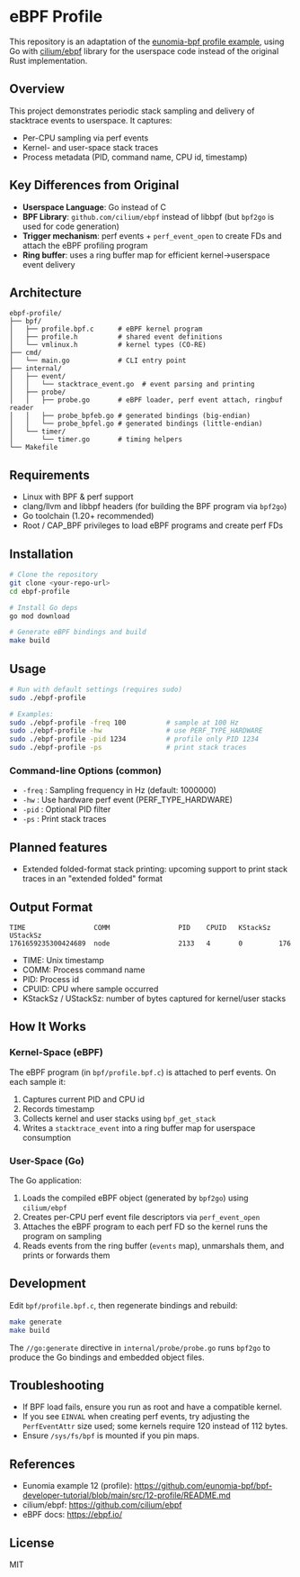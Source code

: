 # eBPF Profile

This repository is an adaptation of the [eunomia-bpf profile example](https://github.com/eunomia-bpf/bpf-developer-tutorial/blob/main/src/12-profile/README.md), using Go with [cilium/ebpf](https://github.com/cilium/ebpf) library for the userspace code instead of the original Rust implementation.

## Overview

This project demonstrates periodic stack sampling and delivery of stacktrace events to userspace. It captures:
- Per-CPU sampling via perf events
- Kernel- and user-space stack traces
- Process metadata (PID, command name, CPU id, timestamp)

## Key Differences from Original

- **Userspace Language**: Go instead of C
- **BPF Library**: `github.com/cilium/ebpf` instead of libbpf (but `bpf2go` is used for code generation)
- **Trigger mechanism**: perf events + `perf_event_open` to create FDs and attach the eBPF profiling program
- **Ring buffer**: uses a ring buffer map for efficient kernel→userspace event delivery

## Architecture

```
ebpf-profile/
├── bpf/
│   ├── profile.bpf.c      # eBPF kernel program
│   ├── profile.h          # shared event definitions
│   └── vmlinux.h          # kernel types (CO-RE)
├── cmd/
│   └── main.go            # CLI entry point
├── internal/
│   ├── event/
│   │   └── stacktrace_event.go  # event parsing and printing
│   ├── probe/
│   │   ├── probe.go       # eBPF loader, perf event attach, ringbuf reader
│   │   ├── probe_bpfeb.go # generated bindings (big-endian)
│   │   └── probe_bpfel.go # generated bindings (little-endian)
│   └── timer/
│       └── timer.go       # timing helpers
└── Makefile
```

## Requirements

- Linux with BPF & perf support
- clang/llvm and libbpf headers (for building the BPF program via `bpf2go`)
- Go toolchain (1.20+ recommended)
- Root / CAP_BPF privileges to load eBPF programs and create perf FDs

## Installation

```bash
# Clone the repository
git clone <your-repo-url>
cd ebpf-profile

# Install Go deps
go mod download

# Generate eBPF bindings and build
make build
```

## Usage

```bash
# Run with default settings (requires sudo)
sudo ./ebpf-profile

# Examples:
sudo ./ebpf-profile -freq 100          # sample at 100 Hz
sudo ./ebpf-profile -hw                # use PERF_TYPE_HARDWARE
sudo ./ebpf-profile -pid 1234          # profile only PID 1234
sudo ./ebpf-profile -ps                # print stack traces
```

### Command-line Options (common)

- `-freq` : Sampling frequency in Hz (default: 1000000)
- `-hw` : Use hardware perf event (PERF_TYPE_HARDWARE)
- `-pid` : Optional PID filter
- `-ps` : Print stack traces

## Planned features

- Extended folded-format stack printing: upcoming support to print stack traces in an "extended folded" format

## Output Format

```
TIME                 COMM                 PID    CPUID   KStackSz  UStackSz
1761659235300424689  node                 2133   4       0         176 
```

- TIME: Unix timestamp
- COMM: Process command name
- PID: Process id
- CPUID: CPU where sample occurred
- KStackSz / UStackSz: number of bytes captured for kernel/user stacks

## How It Works

### Kernel-Space (eBPF)

The eBPF program (in `bpf/profile.bpf.c`) is attached to perf events. On each sample it:

1. Captures current PID and CPU id
2. Records timestamp
3. Collects kernel and user stacks using `bpf_get_stack`
4. Writes a `stacktrace_event` into a ring buffer map for userspace consumption

### User-Space (Go)

The Go application:

1. Loads the compiled eBPF object (generated by `bpf2go`) using `cilium/ebpf`
2. Creates per-CPU perf event file descriptors via `perf_event_open`
3. Attaches the eBPF program to each perf FD so the kernel runs the program on sampling
4. Reads events from the ring buffer (`events` map), unmarshals them, and prints or forwards them

## Development

Edit `bpf/profile.bpf.c`, then regenerate bindings and rebuild:

```bash
make generate
make build
```

The `//go:generate` directive in `internal/probe/probe.go` runs `bpf2go` to produce the Go bindings and embedded object files.

## Troubleshooting

- If BPF load fails, ensure you run as root and have a compatible kernel.
- If you see `EINVAL` when creating perf events, try adjusting the `PerfEventAttr` size used; some kernels require 120 instead of 112 bytes.
- Ensure `/sys/fs/bpf` is mounted if you pin maps.

## References

- Eunomia example 12 (profile): https://github.com/eunomia-bpf/bpf-developer-tutorial/blob/main/src/12-profile/README.md
- cilium/ebpf: https://github.com/cilium/ebpf
- eBPF docs: https://ebpf.io/

## License

MIT
